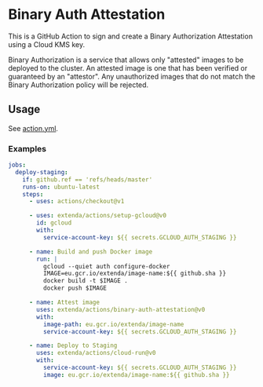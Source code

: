 # Binary Auth Attestation

This is a GitHub Action to sign and create a Binary Authorization Attestation using a Cloud KMS key.

Binary Authorization is a service that allows only "attested" images to be deployed to the cluster. An attested image is one that has been verified or guaranteed by an "attestor". Any unauthorized images that do not match the Binary Authorization policy will be rejected.

## Usage

See [action.yml](action.yml).

### Examples

```yaml
jobs:
  deploy-staging:
    if: github.ref == 'refs/heads/master'
    runs-on: ubuntu-latest
    steps:
      - uses: actions/checkout@v1

      - uses: extenda/actions/setup-gcloud@v0
        id: gcloud
        with:
          service-account-key: ${{ secrets.GCLOUD_AUTH_STAGING }}

      - name: Build and push Docker image
        run: |
          gcloud --quiet auth configure-docker
          IMAGE=eu.gcr.io/extenda/image-name:${{ github.sha }}
          docker build -t $IMAGE .
          docker push $IMAGE

      - name: Attest image
        uses: extenda/actions/binary-auth-attestation@v0
        with:
          image-path: eu.gcr.io/extenda/image-name
          service-account-key: ${{ secrets.GCLOUD_AUTH_STAGING }}

      - name: Deploy to Staging
        uses: extenda/actions/cloud-run@v0
        with:
          service-account-key: ${{ secrets.GCLOUD_AUTH_STAGING }}
          image: eu.gcr.io/extenda/image-name:${{ github.sha }}
```
